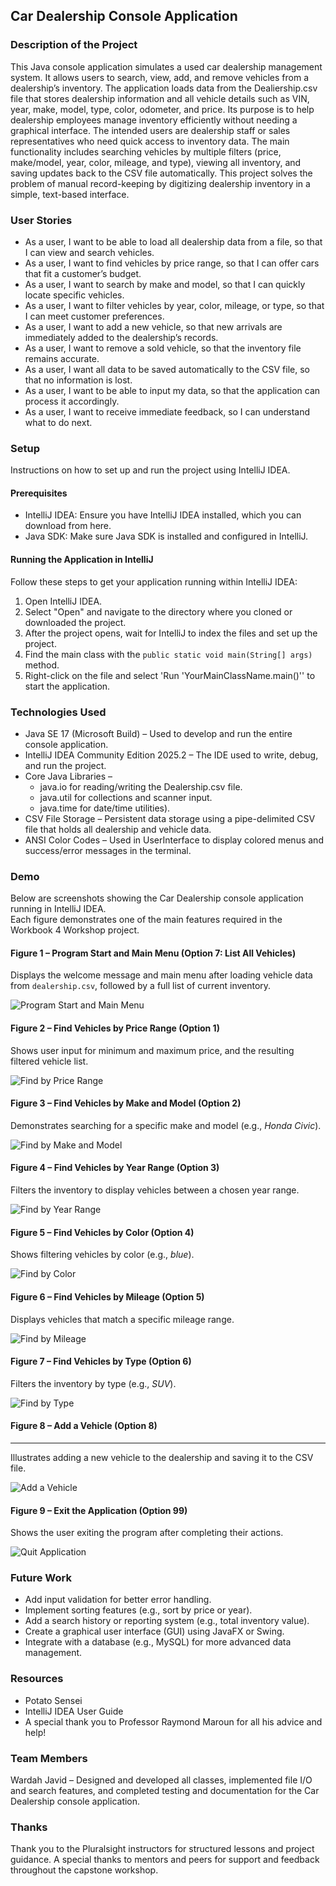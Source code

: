 ## Car Dealership Console Application

### Description of the Project

This Java console application simulates a used car dealership management system. It allows users to search, view, add, and remove vehicles from a dealership’s inventory. 
The application loads data from the Dealiership.csv file that stores dealership information and all vehicle details such as VIN, year, make, model, type, color, odometer, and price. Its purpose is to help dealership employees manage inventory efficiently without needing a graphical interface. The intended users are dealership staff or sales representatives who need quick access to inventory data. 
The main functionality includes searching vehicles by multiple filters (price, make/model, year, color, mileage, and type), viewing all inventory, and saving updates back to the CSV file automatically. This project solves the problem of manual record-keeping by digitizing dealership inventory in a simple, text-based interface.

### User Stories

- As a user, I want to be able to load all dealership data from a file, so that I can view and search vehicles.
- As a user, I want to find vehicles by price range, so that I can offer cars that fit a customer’s budget.
- As a user, I want to search by make and model, so that I can quickly locate specific vehicles.
- As a user, I want to filter vehicles by year, color, mileage, or type, so that I can meet customer preferences.
- As a user, I want to add a new vehicle, so that new arrivals are immediately added to the dealership’s records.
- As a user, I want to remove a sold vehicle, so that the inventory file remains accurate.
- As a user, I want all data to be saved automatically to the CSV file, so that no information is lost.
- As a user, I want to be able to input my data, so that the application can process it accordingly.
- As a user, I want to receive immediate feedback, so I can understand what to do next.

### Setup
Instructions on how to set up and run the project using IntelliJ IDEA.

#### Prerequisites
- IntelliJ IDEA: Ensure you have IntelliJ IDEA installed, which you can download from here.
- Java SDK: Make sure Java SDK is installed and configured in IntelliJ.
  
#### Running the Application in IntelliJ
Follow these steps to get your application running within IntelliJ IDEA:
1. Open IntelliJ IDEA.
2. Select "Open" and navigate to the directory where you cloned or downloaded the project.
3. After the project opens, wait for IntelliJ to index the files and set up the project.
4. Find the main class with the `public static void main(String[] args)` method.
5. Right-click on the file and select 'Run 'YourMainClassName.main()'' to start the application.

### Technologies Used
- Java SE 17 (Microsoft Build) – Used to develop and run the entire console application.
- IntelliJ IDEA Community Edition 2025.2 – The IDE used to write, debug, and run the project.
- Core Java Libraries –
  - java.io for reading/writing the Dealership.csv file.
  - java.util for collections and scanner input.
  - java.time for date/time utilities).
- CSV File Storage – Persistent data storage using a pipe-delimited CSV file that holds all dealership and vehicle data.
- ANSI Color Codes – Used in UserInterface to display colored menus and success/error messages in the terminal.

### Demo

Below are screenshots showing the Car Dealership console application running in IntelliJ IDEA.  
Each figure demonstrates one of the main features required in the Workbook 4 Workshop project.


#### **Figure 1 – Program Start and Main Menu (Option 7: List All Vehicles)**
Displays the welcome message and main menu after loading vehicle data from `dealership.csv`, followed by a full list of current inventory.

![Program Start and Main Menu](screenshots/car7.png)


#### **Figure 2 – Find Vehicles by Price Range (Option 1)**
Shows user input for minimum and maximum price, and the resulting filtered vehicle list.

![Find by Price Range](screenshots/car1.png)


#### **Figure 3 – Find Vehicles by Make and Model (Option 2)**
Demonstrates searching for a specific make and model (e.g., *Honda Civic*).

![Find by Make and Model](screenshots/car2.png)


#### **Figure 4 – Find Vehicles by Year Range (Option 3)**
Filters the inventory to display vehicles between a chosen year range.

![Find by Year Range](screenshots/car3.png)


#### **Figure 5 – Find Vehicles by Color (Option 4)**
Shows filtering vehicles by color (e.g., *blue*).

![Find by Color](screenshots/car4.png)


#### **Figure 6 – Find Vehicles by Mileage (Option 5)**
Displays vehicles that match a specific mileage range.

![Find by Mileage](screenshots/car5.png)


#### **Figure 7 – Find Vehicles by Type (Option 6)**
Filters the inventory by type (e.g., *SUV*).

![Find by Type](screenshots/car6.png)


#### **Figure 8 – Add a Vehicle (Option 8)**
---
Illustrates adding a new vehicle to the dealership and saving it to the CSV file.

![Add a Vehicle](screenshots/car8.png)


#### **Figure 9 – Exit the Application (Option 99)**
Shows the user exiting the program after completing their actions.

![Quit Application](screenshots/car99.png)



### Future Work
- Add input validation for better error handling.
- Implement sorting features (e.g., sort by price or year).
- Add a search history or reporting system (e.g., total inventory value).
- Create a graphical user interface (GUI) using JavaFX or Swing.
- Integrate with a database (e.g., MySQL) for more advanced data management.

### Resources
* Potato Sensei
* IntelliJ IDEA User Guide
* A special thank you to Professor Raymond Maroun for all his advice and help!

### Team Members
Wardah Javid – Designed and developed all classes, implemented file I/O and search features, and completed testing and documentation for the Car Dealership console application.

### Thanks
Thank you to the Pluralsight instructors for structured lessons and project guidance.
A special thanks to mentors and peers for support and feedback throughout the capstone workshop.

